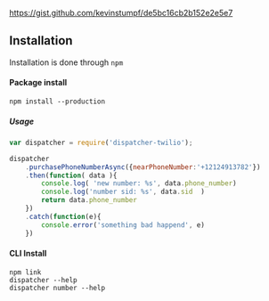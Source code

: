 https://gist.github.com/kevinstumpf/de5bc16cb2b152e2e5e7


## Installation

Installation is done through `npm`

#### Package install
```shell
npm install --production
```
##### Usage

```js
var dispatcher = require('dispatcher-twilio');

dispatcher
	.purchasePhoneNumberAsync({nearPhoneNumber:'+12124913782'})
	.then(function( data ){
		console.log( 'new number: %s', data.phone_number)
		console.log('number sid: %s', data.sid 	)
		return data.phone_number
	})
	.catch(function(e){
		console.error('something bad happend', e)
	})
```

#### CLI Install

```shell
npm link
dispatcher --help
dispatcher number --help
```


